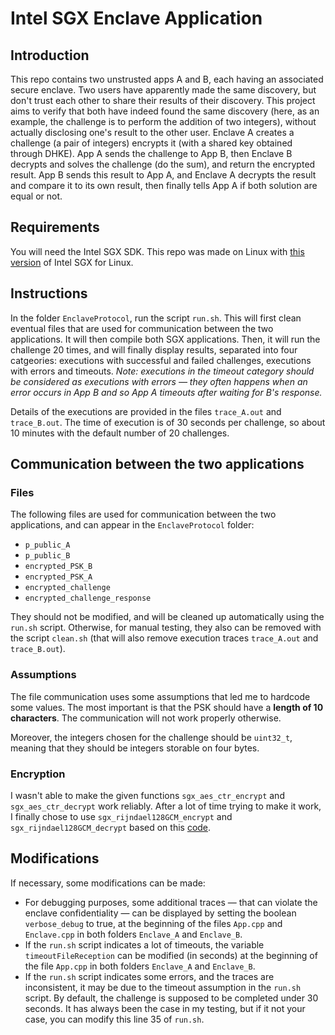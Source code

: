 # Intel SGX Enclave Application
## Introduction
This repo contains two unstrusted apps A and B, each having an associated secure enclave. Two users have apparently made the same discovery, but don't trust each other to share their results of their discovery. This project aims to verify that both have indeed found the same discovery (here, as an example, the challenge is to perform the addition of two integers), without actually disclosing one's result to the other user. Enclave A creates a challenge (a pair of integers) encrypts it (with a shared key obtained through DHKE). App A sends the challenge to App B, then Enclave B decrypts and solves the challenge (do the sum), and return the encrypted result. App B sends this result to App A, and Enclave A decrypts the result and compare it to its own result, then finally tells App A if both solution are equal or not.

## Requirements
You will need the Intel SGX SDK. This repo was made on Linux with [this version](https://download.01.org/intel-sgx/sgx-linux/2.15/distro/ubuntu20.04-server/sgx_linux_x64_sdk_2.15.100.3.bin) of Intel SGX for Linux.

## Instructions
In the folder `EnclaveProtocol`, run the script `run.sh`.
This will first clean eventual files that are used for communication between the two applications.
It will then compile both SGX applications. Then, it will run the challenge 20 times,
and will finally display results, separated into four catgeories:
executions with successful and failed challenges, executions with errors and timeouts.
*Note: executions in the timeout category should be considered as executions with errors —
they often happens when an error occurs in App B and so App A timeouts after waiting for B's response.*

Details of the executions are provided in the files `trace_A.out` and `trace_B.out`.
The time of execution is of 30 seconds per challenge, so about 10 minutes with the default 
number of 20 challenges.

## Communication between the two applications
### Files
The following files are used for communication between the two applications,
and can appear in the `EnclaveProtocol` folder: 
* `p_public_A`
* `p_public_B`
* `encrypted_PSK_B`
* `encrypted_PSK_A`
* `encrypted_challenge`
* `encrypted_challenge_response`
  
They should not be modified, and will be cleaned up automatically using the `run.sh` script.
Otherwise, for manual testing, they also can be removed with the script `clean.sh`
(that will also remove execution traces `trace_A.out` and `trace_B.out`).

### Assumptions
The file communication uses some assumptions that led me to hardcode some values.
The most important is that the PSK should have a **length of 10 characters**.
The communication will not work properly otherwise.

Moreover, the integers chosen
for the challenge should be `uint32_t`, meaning that they should be integers storable on 
four bytes.

### Encryption
I wasn't able to make the given functions `sgx_aes_ctr_encrypt` and `sgx_aes_ctr_decrypt`
work reliably.
After a lot of time trying to make it work, I finally chose to use `sgx_rijndael128GCM_encrypt` and `sgx_rijndael128GCM_decrypt`
based on this [code](https://github.com/rodolfoams/sgx-aes-gcm). 

## Modifications
If necessary, some modifications can be made:
* For debugging purposes, some additional traces — that can violate the enclave confidentiality —
  can be displayed by setting the boolean `verbose_debug` to true,
  at the beginning of the files `App.cpp` and `Enclave.cpp` in both folders `Enclave_A` and `Enclave_B`.
* If the `run.sh` script indicates a lot of timeouts, the variable `timeoutFileReception` 
  can be modified (in seconds) at the beginning of the file `App.cpp` 
  in both folders `Enclave_A` and `Enclave_B`.
* If the `run.sh` script indicates some errors, and the traces are inconsistent, it may be due to
  the timeout assumption in the `run.sh` script. By default, the challenge is supposed to be
  completed under 30 seconds. It has always been the case in my testing, but if it not your case,
  you can modify this line 35 of `run.sh`. 
